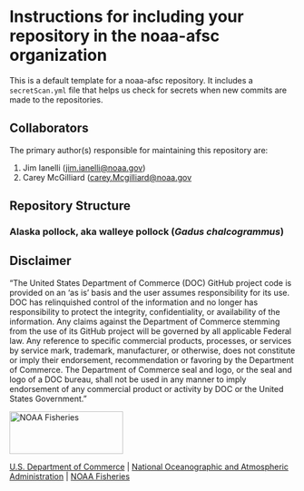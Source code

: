 # Instructions for including your repository in the noaa-afsc organization

This is a default template for a noaa-afsc repository. It includes a `secretScan.yml` file that helps us check for secrets when new commits are made to the repositories.

## Collaborators

The primary author(s) responsible for maintaining this repository are:
  1. Jim Ianelli (jim.ianelli@noaa.gov)
  2. Carey McGilliard (carey.Mcgilliard@noaa.gov

## Repository Structure


### Alaska pollock, aka walleye pollock (*Gadus chalcogrammus*)


## Disclaimer
“The United States Department of Commerce (DOC) GitHub project code is provided on an ‘as is’ basis and the user assumes responsibility for its use. DOC has relinquished control of the information and no longer has responsibility to protect the integrity, confidentiality, or availability of the information. Any claims against the Department of Commerce stemming from the use of its GitHub project will be governed by all applicable Federal law. Any reference to specific commercial products, processes, or services by service mark, trademark, manufacturer, or otherwise, does not constitute or imply their endorsement, recommendation or favoring by the Department of Commerce. The Department of Commerce seal and logo, or the seal and logo of a DOC bureau, shall not be used in any manner to imply endorsement of any commercial product or activity by DOC or the United States Government.”

<img src="https://raw.githubusercontent.com/nmfs-general-modeling-tools/nmfspalette/main/man/figures/noaa-fisheries-rgb-2line-horizontal-small.png" width="200" style="height: 75px !important;"  alt="NOAA Fisheries"> 

[U.S. Department of Commerce](https://www.commerce.gov/) | [National Oceanographic and Atmospheric Administration](https://www.noaa.gov) | [NOAA Fisheries](https://www.fisheries.noaa.gov/)


